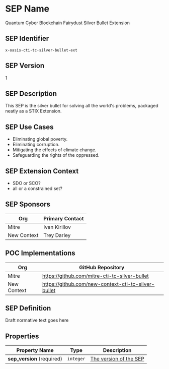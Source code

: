 # SEP Name
Quantum Cyber Blockchain Fairydust Silver Bullet Extension

## SEP Identifier
`x-oasis-cti-tc-silver-bullet-ext`

## SEP Version
1

## SEP Description
This SEP is the silver bullet for solving all the world's problems,
packaged neatly as a STIX Extension.

## SEP Use Cases
* Eliminating global poverty.
* Eliminating corruption.
* Mitigating the effects of climate change.
* Safeguarding the rights of the oppressed.

## SEP Extension Context
* SDO or SCO?
* all or a constrained set?

## SEP Sponsors
Org | Primary Contact
--- | ---------------
Mitre | Ivan Kirillov
New Context | Trey Darley

## POC Implementations
Org | GitHub Repository
--- | -----------------
Mitre | https://github.com/mitre-cti-tc-silver-bullet
New Context | https://github.com/new-context-cti-tc-silver-bullet

## SEP Definition
Draft normative text goes here

## Properties
| Property Name              | Type      | Description                            |
| -------------              | ----      | -----------                            |
| **sep_version** (required) | `integer` | [The version of the SEP](#sep-version) |
